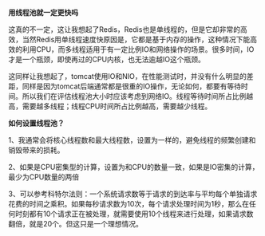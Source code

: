 **用线程池就一定更快吗**

  


这真的不一定，这让我想起了Redis，Redis也是单线程的，但是它却非常的高效，当然Redis用单线程速度快原因是，它都是基于内存的操作，这种情况下能高效的利用CPU，而多线程适用于有一定比例IO和网络操作的场景。很多时间，IO才是一个瓶颈，即使再过的CPU内核，也无法逾越IO这个瓶颈。

这同样让我想起了，tomcat使用IO和NIO，在性能测试时，并没有什么明显的差距，同样是因为tomcat后端通常都是很重的IO操作，无论如何，都要有等待时间。所以我们在评估线程池大小时应该考虑到网络IO。线程等待时间所占比例越高，需要越多线程；线程CPU时间所占比例越高，需要越少线程。

  


**如何设置线程池？**

  


1、我通常会将核心线程数和最大线程数，设置为一样的，避免线程的频繁创建和销毁带来的损耗。

2、如果是CPU密集型的计算，设置为和CPU的数量一致，如果是IO密集的计算，最少为CPU数量的两倍

3、可以参考科特尔法则：一个系统请求数等于请求的到达率与平均每个单独请求花费的时间之乘积。如果每秒请求数为10次，每个请求处理时间为1秒，那么在任何时刻都有10个请求正在被处理，就需要使用10个线程来进行处理，如果请求数翻倍，就是20个。但这只是一个理想情况。

  


